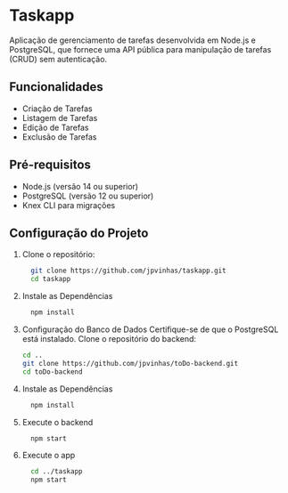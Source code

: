 # Taskapp

Aplicação de gerenciamento de tarefas desenvolvida em Node.js e PostgreSQL, que fornece uma API pública para manipulação de tarefas (CRUD) sem autenticação.

## Funcionalidades

- Criação de Tarefas
- Listagem de Tarefas
- Edição de Tarefas
- Exclusão de Tarefas

## Pré-requisitos

- Node.js (versão 14 ou superior)
- PostgreSQL (versão 12 ou superior)
- Knex CLI para migrações

## Configuração do Projeto

1. Clone o repositório:
 
   ```bash
     git clone https://github.com/jpvinhas/taskapp.git
     cd taskapp
   ```
2. Instale as Dependências

   ```bash
     npm install
   ```

3. Configuração do Banco de Dados
   Certifique-se de que o PostgreSQL está instalado. Clone o repositório do backend:
    ```bash
    cd ..  
    git clone https://github.com/jpvinhas/toDo-backend.git
    cd toDo-backend
    ```
4. Instale as Dependências

   ```bash
     npm install
   ```

5. Execute o backend

   ```bash
     npm start
   ```

6. Execute o app

   ```bash
     cd ../taskapp
     npm start
   ```

